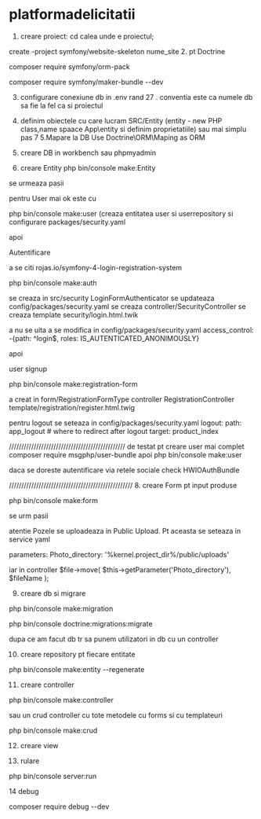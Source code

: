 # platformadelicitatii
1. creare proiect: cd calea unde e proiectul; 

 create -project symfony/website-skeleton nume_site
2. pt Doctrine 

composer require symfony/orm-pack

composer require symfony/maker-bundle --dev 

3. configurare conexiune db in .env rand 27 .
conventia este ca numele db sa fie la fel ca si proiectul

4. definim obiectele cu care lucram SRC/Entity (entity - new PHP class,name spaace App\entity si definim proprietatiile) sau mai simplu pas 7
5.Mapare la DB Use Doctrine\ORM\Maping as ORM
6. creare DB in workbench sau phpmyadmin

7. creare Entity
php bin/console make:Entity

se urmeaza pasii

pentru User mai ok este cu

php bin/console make:user (creaza entitatea user si userrepository si configurare packages/security.yaml

apoi 

Autentificare 

a se citi rojas.io/symfony-4-login-registration-system

php bin/console make:auth

se creaza in src/security LoginFormAuthenticator
se updateaza config/packages/security.yaml
se creaza controller/SecurityController
se creaza template security/login.html.twik

a nu se uita a se modifica in config/packages/security.yaml 
access_control:
-{path: ^login$, roles: IS_AUTENTICATED_ANONIMOUSLY}



apoi

user signup

php bin/console make:registration-form

a creat in form/RegistrationFormType
controller RegistrationController
template/registration/register.html.twig

pentru logout se seteaza in config/packages/security.yaml
logout:
                path: app_logout
                # where to redirect after logout
                target: product_index

///////////////////////////////////////////////
 de testat pt creare user mai complet 
composer require msgphp/user-bundle
apoi 
php bin/console make:user

daca se doreste autentificare via retele sociale check HWIOAuthBundle 

//////////////////////////////////////////////////
8. creare Form pt input produse

php bin/console make:form 

se urm pasii

atentie Pozele se uploadeaza in Public Upload. Pt aceasta se seteaza in service yaml

parameters:
    Photo_directory: '%kernel.project_dir%/public/uploads'

iar in  controller 
$file->move(
                $this->getParameter('Photo_directory'),
                $fileName
            );

9. creare db si migrare 

php bin/console make:migration

php bin/console doctrine:migrations:migrate

dupa ce am facut db tr sa punem utilizatori in db  cu un controller

10. creare repository pt fiecare entitate

php bin/console make:entity --regenerate

11. creare controller

php bin/console make:controller

sau un crud controller cu tote metodele  cu forms si cu templateuri

php bin/console make:crud 

12. creare view

13. rulare 

php bin/console server:run

14 debug

composer require debug --dev



